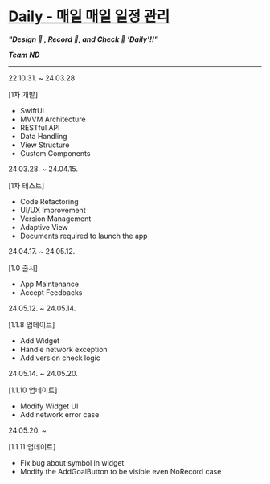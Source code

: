# [Daily - 매일 매일 일정 관리](https://apps.apple.com/kr/app/daily-%EB%A7%A4%EC%9D%BC-%EB%A7%A4%EC%9D%BC-%EC%9D%BC%EC%A0%95-%EA%B4%80%EB%A6%AC/id6480167782)
***"Design 🎨 , Record 📝, and Check 👏 'Daily'!!"***

***Team ND***

---

22.10.31. ~ 24.03.28

[1차 개발]
- SwiftUI
- MVVM Architecture
- RESTful API
- Data Handling
- View Structure
- Custom Components

24.03.28. ~ 24.04.15.

[1차 테스트]
- Code Refactoring
- UI/UX Improvement
- Version Management
- Adaptive View
- Documents required to launch the app

24.04.17. ~ 24.05.12.

[1.0 출시]
- App Maintenance
- Accept Feedbacks

24.05.12. ~ 24.05.14.

[1.1.8 업데이트]
- Add Widget
- Handle network exception
- Add version check logic

24.05.14. ~ 24.05.20.

[1.1.10 업데이트]
- Modify Widget UI
- Add network error case

24.05.20. ~

[1.1.11 업데이트]
- Fix bug about symbol in widget
- Modify the AddGoalButton to be visible even NoRecord case
